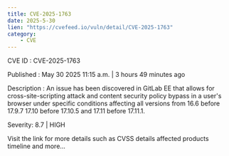 ```yaml
---
title: CVE-2025-1763
date: 2025-5-30
lien: "https://cvefeed.io/vuln/detail/CVE-2025-1763"
category:
    - CVE
---
```


CVE ID : CVE-2025-1763

Published :  May 30
2025
11:15 a.m. | 3 hours
49 minutes ago

Description : An issue has been discovered in GitLab EE that allows for cross-site-scripting attack and content security policy bypass in a user's browser under specific conditions
affecting all versions from 16.6 before 17.9.7
17.10 before 17.10.5
and 17.11 before 17.11.1.

Severity: 8.7 | HIGH

Visit the link for more details
such as CVSS details
affected products
timeline
and more...
